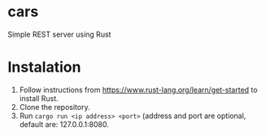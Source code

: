 # cars
Simple REST server using Rust

# Instalation
1. Follow instructions from https://www.rust-lang.org/learn/get-started to install Rust.
2. Clone the repository.
3. Run `cargo run <ip address> <port>` (address and port are optional, default are: 127.0.0.1:8080.
